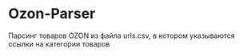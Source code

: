 ﻿# Ozon-Parser

Парсинг товаров OZON из файла urls.csv, в котором указываются ссылки на категории товаров
